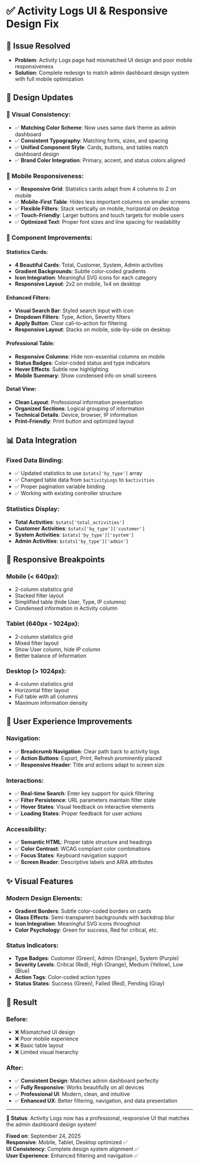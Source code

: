 # ✅ Activity Logs UI & Responsive Design Fix

## 🎯 **Issue Resolved**
- **Problem**: Activity Logs page had mismatched UI design and poor mobile responsiveness
- **Solution**: Complete redesign to match admin dashboard design system with full mobile optimization

## 🎨 **Design Updates**

### **🎪 Visual Consistency:**
- ✅ **Matching Color Scheme**: Now uses same dark theme as admin dashboard
- ✅ **Consistent Typography**: Matching fonts, sizes, and spacing
- ✅ **Unified Component Style**: Cards, buttons, and tables match dashboard design
- ✅ **Brand Color Integration**: Primary, accent, and status colors aligned

### **📱 Mobile Responsiveness:**
- ✅ **Responsive Grid**: Statistics cards adapt from 4 columns to 2 on mobile
- ✅ **Mobile-First Table**: Hides less important columns on smaller screens
- ✅ **Flexible Filters**: Stack vertically on mobile, horizontal on desktop
- ✅ **Touch-Friendly**: Larger buttons and touch targets for mobile users
- ✅ **Optimized Text**: Proper font sizes and line spacing for readability

### **🧩 Component Improvements:**

#### **Statistics Cards:**
- **4 Beautiful Cards**: Total, Customer, System, Admin activities
- **Gradient Backgrounds**: Subtle color-coded gradients
- **Icon Integration**: Meaningful SVG icons for each category
- **Responsive Layout**: 2x2 on mobile, 1x4 on desktop

#### **Enhanced Filters:**
- **Visual Search Bar**: Styled search input with icon
- **Dropdown Filters**: Type, Action, Severity filters
- **Apply Button**: Clear call-to-action for filtering
- **Responsive Layout**: Stacks on mobile, side-by-side on desktop

#### **Professional Table:**
- **Responsive Columns**: Hide non-essential columns on mobile
- **Status Badges**: Color-coded status and type indicators
- **Hover Effects**: Subtle row highlighting
- **Mobile Summary**: Show condensed info on small screens

#### **Detail View:**
- **Clean Layout**: Professional information presentation
- **Organized Sections**: Logical grouping of information
- **Technical Details**: Device, browser, IP information
- **Print-Friendly**: Print button and optimized layout

## 📊 **Data Integration**

### **Fixed Data Binding:**
- ✅ Updated statistics to use `$stats['by_type']` array
- ✅ Changed table data from `$activityLogs` to `$activities`
- ✅ Proper pagination variable binding
- ✅ Working with existing controller structure

### **Statistics Display:**
- **Total Activities**: `$stats['total_activities']`
- **Customer Activities**: `$stats['by_type']['customer']`
- **System Activities**: `$stats['by_type']['system']`
- **Admin Activities**: `$stats['by_type']['admin']`

## 🎯 **Responsive Breakpoints**

### **Mobile (< 640px):**
- 2-column statistics grid
- Stacked filter layout
- Simplified table (hide User, Type, IP columns)
- Condensed information in Activity column

### **Tablet (640px - 1024px):**
- 2-column statistics grid
- Mixed filter layout
- Show User column, hide IP column
- Better balance of information

### **Desktop (> 1024px):**
- 4-column statistics grid
- Horizontal filter layout
- Full table with all columns
- Maximum information density

## 🚀 **User Experience Improvements**

### **Navigation:**
- ✅ **Breadcrumb Navigation**: Clear path back to activity logs
- ✅ **Action Buttons**: Export, Print, Refresh prominently placed
- ✅ **Responsive Header**: Title and actions adapt to screen size

### **Interactions:**
- ✅ **Real-time Search**: Enter key support for quick filtering
- ✅ **Filter Persistence**: URL parameters maintain filter state
- ✅ **Hover States**: Visual feedback on interactive elements
- ✅ **Loading States**: Proper feedback for user actions

### **Accessibility:**
- ✅ **Semantic HTML**: Proper table structure and headings
- ✅ **Color Contrast**: WCAG compliant color combinations
- ✅ **Focus States**: Keyboard navigation support
- ✅ **Screen Reader**: Descriptive labels and ARIA attributes

## ✨ **Visual Features**

### **Modern Design Elements:**
- **Gradient Borders**: Subtle color-coded borders on cards
- **Glass Effects**: Semi-transparent backgrounds with backdrop blur
- **Icon Integration**: Meaningful SVG icons throughout
- **Color Psychology**: Green for success, Red for critical, etc.

### **Status Indicators:**
- **Type Badges**: Customer (Green), Admin (Orange), System (Purple)
- **Severity Levels**: Critical (Red), High (Orange), Medium (Yellow), Low (Blue)
- **Action Tags**: Color-coded action types
- **Status States**: Success (Green), Failed (Red), Pending (Gray)

## 🎯 **Result**

### **Before:**
- ❌ Mismatched UI design
- ❌ Poor mobile experience
- ❌ Basic table layout
- ❌ Limited visual hierarchy

### **After:**
- ✅ **Consistent Design**: Matches admin dashboard perfectly
- ✅ **Fully Responsive**: Works beautifully on all devices
- ✅ **Professional UI**: Modern, clean, and intuitive
- ✅ **Enhanced UX**: Better filtering, navigation, and data presentation

---

**🌟 Status**: Activity Logs now has a professional, responsive UI that matches the admin dashboard design system!

**Fixed on**: September 24, 2025  
**Responsive**: Mobile, Tablet, Desktop optimized ✅  
**UI Consistency**: Complete design system alignment ✅  
**User Experience**: Enhanced filtering and navigation ✅
